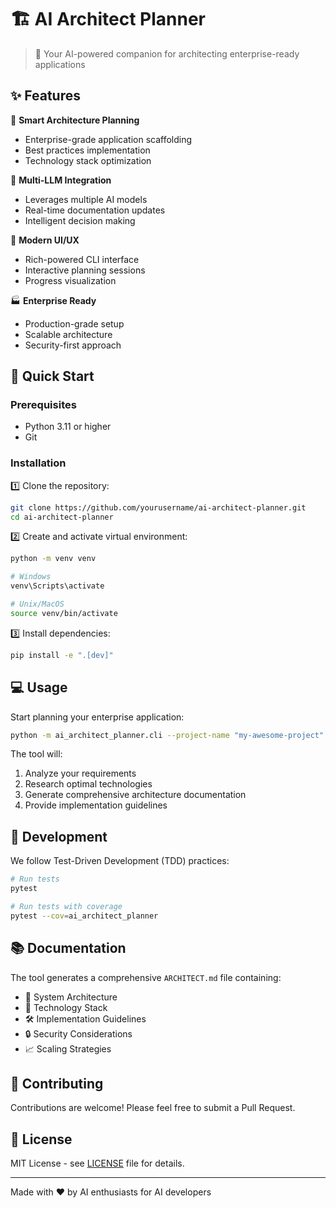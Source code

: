 # 🏗️ AI Architect Planner

> 🤖 Your AI-powered companion for architecting enterprise-ready applications

## ✨ Features

🎯 **Smart Architecture Planning**
- Enterprise-grade application scaffolding
- Best practices implementation
- Technology stack optimization

🧠 **Multi-LLM Integration**
- Leverages multiple AI models
- Real-time documentation updates
- Intelligent decision making

🎨 **Modern UI/UX**
- Rich-powered CLI interface
- Interactive planning sessions
- Progress visualization

🏭 **Enterprise Ready**
- Production-grade setup
- Scalable architecture
- Security-first approach

## 🚀 Quick Start

### Prerequisites
- Python 3.11 or higher
- Git

### Installation

1️⃣ Clone the repository:
```bash
git clone https://github.com/yourusername/ai-architect-planner.git
cd ai-architect-planner
```

2️⃣ Create and activate virtual environment:
```bash
python -m venv venv

# Windows
venv\Scripts\activate

# Unix/MacOS
source venv/bin/activate
```

3️⃣ Install dependencies:
```bash
pip install -e ".[dev]"
```

## 💻 Usage

Start planning your enterprise application:
```bash
python -m ai_architect_planner.cli --project-name "my-awesome-project"
```

The tool will:
1. Analyze your requirements
2. Research optimal technologies
3. Generate comprehensive architecture documentation
4. Provide implementation guidelines

## 🧪 Development

We follow Test-Driven Development (TDD) practices:

```bash
# Run tests
pytest

# Run tests with coverage
pytest --cov=ai_architect_planner
```

## 📚 Documentation

The tool generates a comprehensive `ARCHITECT.md` file containing:
- 📐 System Architecture
- 🔧 Technology Stack
- 🛠️ Implementation Guidelines
- 🔒 Security Considerations
- 📈 Scaling Strategies

## 🤝 Contributing

Contributions are welcome! Please feel free to submit a Pull Request.

## 📄 License

MIT License - see [LICENSE](LICENSE) file for details.

---
Made with ❤️ by AI enthusiasts for AI developers
